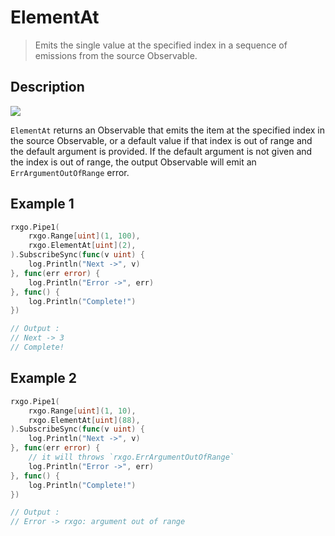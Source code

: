 # ElementAt

> Emits the single value at the specified index in a sequence of emissions from the source Observable.

## Description

![](https://rxjs.dev/assets/images/marble-diagrams/elementAt.png)

`ElementAt` returns an Observable that emits the item at the specified index in the source Observable, or a default value if that index is out of range and the default argument is provided. If the default argument is not given and the index is out of range, the output Observable will emit an `ErrArgumentOutOfRange` error.

## Example 1

```go
rxgo.Pipe1(
    rxgo.Range[uint](1, 100),
    rxgo.ElementAt[uint](2),
).SubscribeSync(func(v uint) {
    log.Println("Next ->", v)
}, func(err error) {
    log.Println("Error ->", err)
}, func() {
    log.Println("Complete!")
})

// Output :
// Next -> 3
// Complete!
```

## Example 2

```go
rxgo.Pipe1(
    rxgo.Range[uint](1, 10),
    rxgo.ElementAt[uint](88),
).SubscribeSync(func(v uint) {
    log.Println("Next ->", v)
}, func(err error) {
    // it will throws `rxgo.ErrArgumentOutOfRange`
    log.Println("Error ->", err)
}, func() {
    log.Println("Complete!")
})

// Output :
// Error -> rxgo: argument out of range
```
